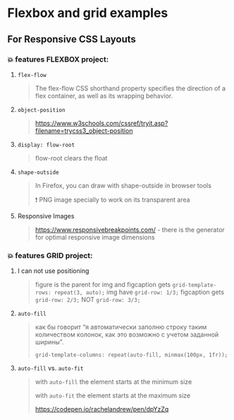 # Flexbox and grid examples
## For Responsive CSS Layouts

### :boom: features FLEXBOX project:
1. `flex-flow `
   > The flex-flow CSS shorthand property specifies the direction of a flex container, as well as its wrapping behavior.
2. `object-position`
   > https://www.w3schools.com/cssref/tryit.asp?filename=trycss3_object-position
3. `display: flow-root` 
   > flow-root clears the float 
4. `shape-outside`
   > In Firefox, you can draw with shape-outside in browser tools 
   >
   > :exclamation: PNG image specially to work on its transparent area
5. Responsive Images
   > https://www.responsivebreakpoints.com/  -  there is the generator for optimal responsive image dimensions
### :boom: features GRID project:
1. I can not use positioning
   > figure is the parent for img and figcaption gets `grid-template-rows: repeat(3, auto);`
   >img have `grid-row: 1/3;`
   > figcaption gets `grid-row: 2/3;` NOT `grid-row: 3/3;`
2. `auto-fill` 
   > как бы говорит “я автоматически заполню строку таким количеством колонок, как это возможно с учетом заданной ширины”.
   >
   >`grid-template-columns: repeat(auto-fill, minmax(100px, 1fr));`
3. `auto-fill` vs. `auto-fit`
   > with `auto-fill` the element starts at the minimum size
   >
   >with `auto-fit` the element starts at the maximum size
   >
   >https://codepen.io/rachelandrew/pen/dpYzZq